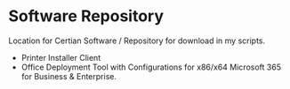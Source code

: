 # Software Repository

Location for Certian Software / Repository for download in my scripts.

- Printer Installer Client
- Office Deployment Tool with Configurations for x86/x64 Microsoft 365 for Business & Enterprise.
